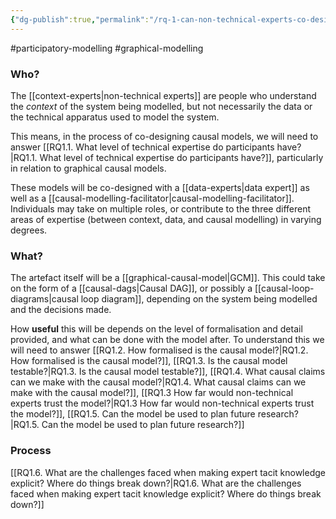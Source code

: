 ```yaml
---
{"dg-publish":true,"permalink":"/rq-1-can-non-technical-experts-co-design-useful-causal-models/"}
---
```


#participatory-modelling 
#graphical-modelling 


### Who?
The [[context-experts\|non-technical experts]] are people who understand the *context* of the system being modelled, but not necessarily the data or the technical apparatus used to model the system. 

This means, in the process of co-designing causal models, we will need to answer [[RQ1.1. What level of technical expertise do participants have?\|RQ1.1. What level of technical expertise do participants have?]], particularly in relation to graphical causal models. 

These models will be co-designed with a [[data-experts\|data expert]] as well as a [[causal-modelling-facilitator\|causal-modelling-facilitator]]. Individuals may take on multiple roles, or contribute to the three different areas of expertise (between context, data, and causal modelling) in varying degrees.

### What?
The artefact itself will be a [[graphical-causal-model\|GCM]]. This could take on the form of a [[causal-dags\|Causal DAG]], or possibly a [[causal-loop-diagrams\|causal loop diagram]], depending on the system being modelled and the decisions made. 

How **useful** this will be depends on the level of formalisation and detail provided, and what can be done with the model after. To understand this we will need to answer [[RQ1.2. How formalised is the causal model?\|RQ1.2. How formalised is the causal model?]], [[RQ1.3. Is the causal model testable?\|RQ1.3. Is the causal model testable?]], [[RQ1.4. What causal claims can we make with the causal model?\|RQ1.4. What causal claims can we make with the causal model?]], [[RQ1.3 How far would non-technical experts trust the model?\|RQ1.3 How far would non-technical experts trust the model?]], [[RQ1.5. Can the model be used to plan future research?\|RQ1.5. Can the model be used to plan future research?]]

### Process

[[RQ1.6. What are the challenges faced when making expert tacit knowledge explicit? Where do things break down?\|RQ1.6. What are the challenges faced when making expert tacit knowledge explicit? Where do things break down?]]